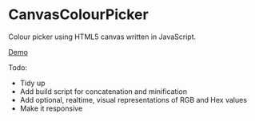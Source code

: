 CanvasColourPicker
==================

Colour picker using HTML5 canvas written in JavaScript.

[Demo](http://charliehw.com/projects/colourpicker)

Todo:

- Tidy up
- Add build script for concatenation and minification
- Add optional, realtime, visual representations of RGB and Hex values
- Make it responsive
